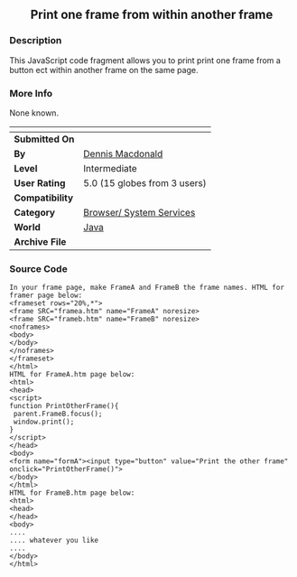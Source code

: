 ﻿<div align="center">

## Print one frame from within another frame


</div>

### Description

This JavaScript code fragment allows you to print print one frame from a button ect within another frame on the same page.
 
### More Info
 
None known.


<span>             |<span>
---                |---
**Submitted On**   |
**By**             |[Dennis Macdonald](https://github.com/Planet-Source-Code/PSCIndex/blob/master/ByAuthor/dennis-macdonald.md)
**Level**          |Intermediate
**User Rating**    |5.0 (15 globes from 3 users)
**Compatibility**  |
**Category**       |[Browser/ System Services](https://github.com/Planet-Source-Code/PSCIndex/blob/master/ByCategory/browser-system-services__2-69.md)
**World**          |[Java](https://github.com/Planet-Source-Code/PSCIndex/blob/master/ByWorld/java.md)
**Archive File**   |[](https://github.com/Planet-Source-Code/dennis-macdonald-print-one-frame-from-within-another-frame__2-2061/archive/master.zip)





### Source Code

```
In your frame page, make FrameA and FrameB the frame names. HTML for framer page below:
<frameset rows="20%,*">
<frame SRC="framea.htm" name="FrameA" noresize>
<frame SRC="frameb.htm" name="FrameB" noresize>
<noframes>
<body>
</body>
</noframes>
</frameset>
</html>
HTML for FrameA.htm page below:
<html>
<head>
<script>
function PrintOtherFrame(){
 parent.FrameB.focus();
 window.print();
}
</script>
</head>
<body>
<form name="formA"><input type="button" value="Print the other frame" onclick="PrintOtherFrame()">
</body>
</html>
HTML for FrameB.htm page below:
<html>
<head>
</head>
<body>
....
.... whatever you like
....
</body>
</html>
```

